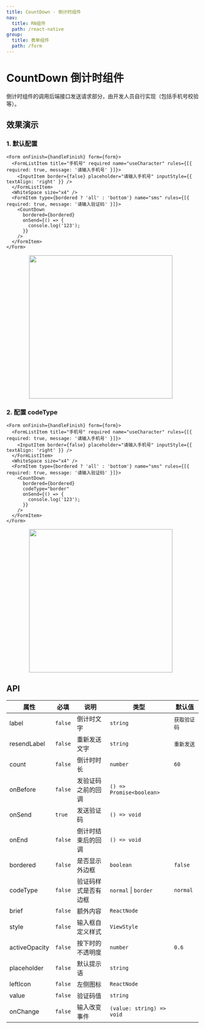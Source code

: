 ```yaml
---
title: CountDown - 倒计时组件
nav:
  title: RN组件
  path: /react-native
group:
  title: 表单组件
  path: /form
---
```


# CountDown 倒计时组件

倒计时组件的调用后端接口发送请求部分，由开发人员自行实现（包括手机号校验等）。

## 效果演示

### 1. 默认配置

```tsx | pure
<Form onFinish={handleFinish} form={form}>
  <FormListItem title="手机号" required name="useCharacter" rules={[{ required: true, message: '请输入手机号' }]}>
    <InputItem border={false} placeholder="请输入手机号" inputStyle={{ textAlign: 'right' }} />
  </FormListItem>
  <WhiteSpace size="x4" />
  <FormItem type={bordered ? 'all' : 'bottom'} name="sms" rules={[{ required: true, message: '请输入验证码' }]}>
    <CountDown
      bordered={bordered}
      onSend={() => {
        console.log('123');
      }}
    />
  </FormItem>
</Form>
```

<center>
  <figure>
    <img
      alt=""
      src="https://td-dev-public.oss-cn-hangzhou.aliyuncs.com/maoyes-app/1643100543561048617.gif"
      style="width: 375px; margin-right: 10px; border: 1px solid #ddd;"
    />
  </figure>
</center>

### 2. 配置 codeType

```tsx | pure
<Form onFinish={handleFinish} form={form}>
  <FormListItem title="手机号" required name="useCharacter" rules={[{ required: true, message: '请输入手机号' }]}>
    <InputItem border={false} placeholder="请输入手机号" inputStyle={{ textAlign: 'right' }} />
  </FormListItem>
  <WhiteSpace size="x4" />
  <FormItem type={bordered ? 'all' : 'bottom'} name="sms" rules={[{ required: true, message: '请输入验证码' }]}>
    <CountDown
      bordered={bordered}
      codeType="border"
      onSend={() => {
        console.log('123');
      }}
    />
  </FormItem>
</Form>
```

<center>
  <figure>
    <img
      alt=""
      src="https://td-dev-public.oss-cn-hangzhou.aliyuncs.com/maoyes-app/1643100592792781362.gif"
      style="width: 375px; margin-right: 10px; border: 1px solid #ddd;"
    />
  </figure>
</center>

## API

| 属性          | 必填    | 说明                 | 类型                      | 默认值       |
| ------------- | ------- | -------------------- | ------------------------- | ------------ |
| label         | `false` | 倒计时文字           | `string`                  | `获取验证码` |
| resendLabel   | `false` | 重新发送文字         | `string`                  | `重新发送`   |
| count         | `false` | 倒计时时长           | `number`                  | `60`         |
| onBefore      | `false` | 发验证码之前的回调   | `() => Promise<boolean>`  |              |
| onSend        | `true`  | 发送验证码           | `() => void`              |              |
| onEnd         | `false` | 倒计时结束后的回调   | `() => void`              |              |
| bordered      | `false` | 是否显示外边框       | `boolean`                 | `false`      |
| codeType      | `false` | 验证码样式是否有边框 | `normal` \| `border`      | `normal`     |
| brief         | `false` | 额外内容             | `ReactNode`               |              |
| style         | `false` | 输入框自定义样式     | `ViewStyle`               |              |
| activeOpacity | `false` | 按下时的不透明度     | `number`                  | `0.6`        |
| placeholder   | `false` | 默认提示语           | `string`                  |              |
| leftIcon      | `false` | 左侧图标             | `ReactNode`               |              |
| value         | `false` | 验证码值             | `string`                  |              |
| onChange      | `false` | 输入改变事件         | `(value: string) => void` |              |
